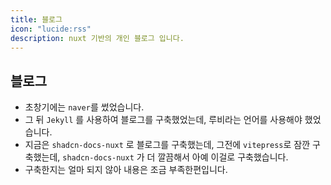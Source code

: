 ```yaml
---
title: 블로그
icon: "lucide:rss"
description: nuxt 기반의 개인 블로그 입니다.
---
```


## 블로그

- 초창기에는 `naver`를 썼었습니다.
- 그 뒤 `Jekyll` 를 사용하여 블로그를 구축했었는데, 루비라는 언어를 사용해야 했었습니다.
- 지금은 `shadcn-docs-nuxt` 로 블로그를 구축했는데, 그전에 `vitepress`로 잠깐 구축했는데, `shadcn-docs-nuxt` 가 더 깔끔해서 아예 이걸로 구축했습니다.
- 구축한지는 얼마 되지 않아 내용은 조금 부족한편입니다.